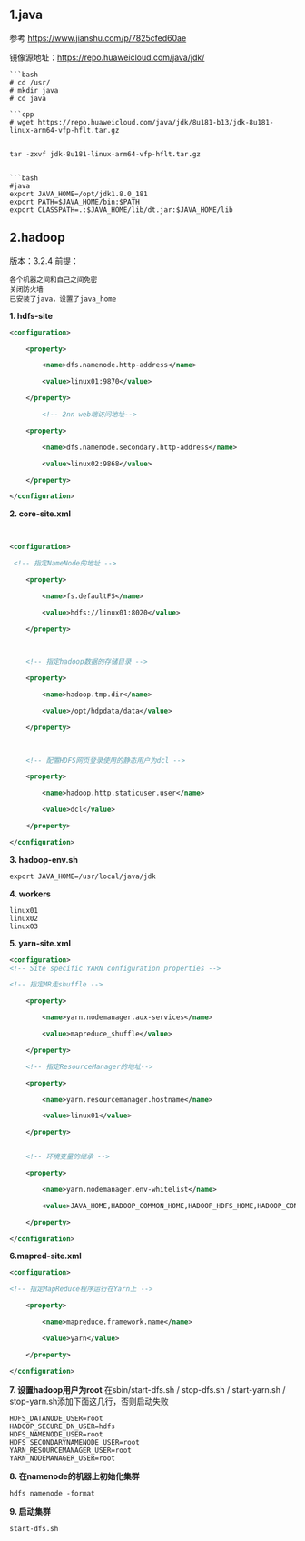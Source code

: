 ## 1.java
参考 https://www.jianshu.com/p/7825cfed60ae

镜像源地址：https://repo.huaweicloud.com/java/jdk/

```
```bash
# cd /usr/
# mkdir java
# cd java

```cpp
# wget https://repo.huaweicloud.com/java/jdk/8u181-b13/jdk-8u181-linux-arm64-vfp-hflt.tar.gz


tar -zxvf jdk-8u181-linux-arm64-vfp-hflt.tar.gz 


```bash
#java
export JAVA_HOME=/opt/jdk1.8.0_181
export PATH=$JAVA_HOME/bin:$PATH
export CLASSPATH=.:$JAVA_HOME/lib/dt.jar:$JAVA_HOME/lib
```


## 2.hadoop
版本：3.2.4
前提：
```
各个机器之间和自己之间免密
关闭防火墙
已安装了java，设置了java_home
```

**1. hdfs-site**
```xml
<configuration>

    <property>

        <name>dfs.namenode.http-address</name>

        <value>linux01:9870</value>

    </property>

        <!-- 2nn web端访问地址-->

    <property>

        <name>dfs.namenode.secondary.http-address</name>

        <value>linux02:9868</value>

    </property>

</configuration>
```

**2. core-site.xml**
```xml
  

<configuration>

 <!-- 指定NameNode的地址 -->

    <property>

        <name>fs.defaultFS</name>

        <value>hdfs://linux01:8020</value>

    </property>

  

    <!-- 指定hadoop数据的存储目录 -->

    <property>

        <name>hadoop.tmp.dir</name>

        <value>/opt/hdpdata/data</value>

    </property>

  

    <!-- 配置HDFS网页登录使用的静态用户为dcl -->

    <property>

        <name>hadoop.http.staticuser.user</name>

        <value>dcl</value>

    </property>

</configuration>
```

**3. hadoop-env.sh**
```xml
export JAVA_HOME=/usr/local/java/jdk
```

**4. workers**
```
linux01
linux02
linux03
```
**5. yarn-site.xml**
```xml
<configuration>
<!-- Site specific YARN configuration properties -->

<!-- 指定MR走shuffle -->

    <property>

        <name>yarn.nodemanager.aux-services</name>

        <value>mapreduce_shuffle</value>

    </property>

    <!-- 指定ResourceManager的地址-->

    <property>

        <name>yarn.resourcemanager.hostname</name>

        <value>linux01</value>

    </property>


    <!-- 环境变量的继承 -->

    <property>

        <name>yarn.nodemanager.env-whitelist</name>

        <value>JAVA_HOME,HADOOP_COMMON_HOME,HADOOP_HDFS_HOME,HADOOP_CONF_DIR,CLASSPATH_PREPEND_DISTCACHE,HADOOP_YARN_HOME,HADOOP_MAPRED_HOME</value>

    </property>

</configuration>
```

**6.mapred-site.xml**
```xml
<configuration>

<!-- 指定MapReduce程序运行在Yarn上 -->

    <property>

        <name>mapreduce.framework.name</name>

        <value>yarn</value>

    </property>

</configuration>
```

**7. 设置hadoop用户为root**
在sbin/start-dfs.sh  /  stop-dfs.sh / start-yarn.sh / stop-yarn.sh添加下面这几行，否则启动失败
```
HDFS_DATANODE_USER=root
HADOOP_SECURE_DN_USER=hdfs
HDFS_NAMENODE_USER=root
HDFS_SECONDARYNAMENODE_USER=root
YARN_RESOURCEMANAGER_USER=root
YARN_NODEMANAGER_USER=root
```
**8.  在namenode的机器上初始化集群**
```
hdfs namenode -format
```
**9. 启动集群**
```
start-dfs.sh
```

